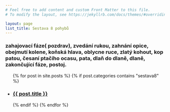 ```yaml
---
# Feel free to add content and custom Front Matter to this file.
# To modify the layout, see https://jekyllrb.com/docs/themes/#overriding-theme-defaults

layout: page
list_title: Sestava 8 pohybů
---
```


### zahajovací fáze( pozdrav), zvedání rukou, zahnání opice, obejmutí kolene, koňská hlava, oblycne ruce, zlatý kohout, kop patou, česaní ptačího ocasu, pata, dlaň do dlaně, dlaně, zakončující fáze, postoj.



<ul>
  {% for post in site.posts %}
    {% if post.categories contains "sestava8" %}
      <li><h3><a href="{{ site.baseurl }}{{ post.url }}">{{ post.title }}</a></h3></li>
    {% endif %}
  {% endfor %}
</ul>


